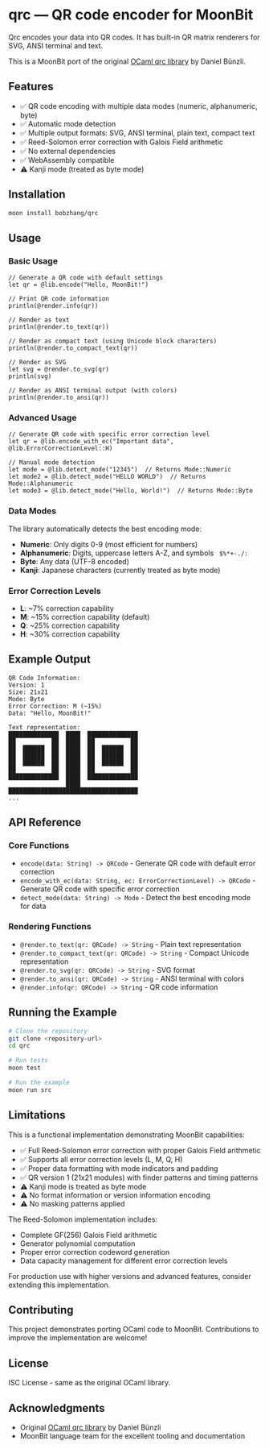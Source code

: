 # qrc — QR code encoder for MoonBit

Qrc encodes your data into QR codes. It has built-in QR matrix renderers for SVG, ANSI terminal and text.

This is a MoonBit port of the original [OCaml qrc library](https://github.com/dbuenzli/qrc) by Daniel Bünzli.

## Features

- ✅ QR code encoding with multiple data modes (numeric, alphanumeric, byte)
- ✅ Automatic mode detection
- ✅ Multiple output formats: SVG, ANSI terminal, plain text, compact text
- ✅ Reed-Solomon error correction with Galois Field arithmetic
- ✅ No external dependencies
- ✅ WebAssembly compatible
- ⚠️ Kanji mode (treated as byte mode)

## Installation

```bash
moon install bobzhang/qrc
```

## Usage

### Basic Usage

```moonbit
// Generate a QR code with default settings
let qr = @lib.encode("Hello, MoonBit!")

// Print QR code information
println(@render.info(qr))

// Render as text
println(@render.to_text(qr))

// Render as compact text (using Unicode block characters)
println(@render.to_compact_text(qr))

// Render as SVG
let svg = @render.to_svg(qr)
println(svg)

// Render as ANSI terminal output (with colors)
println(@render.to_ansi(qr))
```

### Advanced Usage

```moonbit
// Generate QR code with specific error correction level
let qr = @lib.encode_with_ec("Important data", @lib.ErrorCorrectionLevel::H)

// Manual mode detection
let mode = @lib.detect_mode("12345")  // Returns Mode::Numeric
let mode2 = @lib.detect_mode("HELLO WORLD")  // Returns Mode::Alphanumeric
let mode3 = @lib.detect_mode("Hello, World!")  // Returns Mode::Byte
```

### Data Modes

The library automatically detects the best encoding mode:

- **Numeric**: Only digits 0-9 (most efficient for numbers)
- **Alphanumeric**: Digits, uppercase letters A-Z, and symbols ` $%*+-./:` 
- **Byte**: Any data (UTF-8 encoded)
- **Kanji**: Japanese characters (currently treated as byte mode)

### Error Correction Levels

- **L**: ~7% correction capability
- **M**: ~15% correction capability (default)
- **Q**: ~25% correction capability  
- **H**: ~30% correction capability

## Example Output

```
QR Code Information:
Version: 1
Size: 21x21
Mode: Byte
Error Correction: M (~15%)
Data: "Hello, MoonBit!"

Text representation:
██████████████  ████  ██████████████
██          ██  ████  ██          ██
██  ██████  ██  ████  ██  ██████  ██
██  ██████  ██  ████  ██  ██████  ██
██  ██████  ██  ████  ██  ██████  ██
██          ██  ████  ██          ██
██████████████  ████  ██████████████
                ████                
████████████████████████████████████
...
```

## API Reference

### Core Functions

- `encode(data: String) -> QRCode` - Generate QR code with default error correction
- `encode_with_ec(data: String, ec: ErrorCorrectionLevel) -> QRCode` - Generate QR code with specific error correction
- `detect_mode(data: String) -> Mode` - Detect the best encoding mode for data

### Rendering Functions

- `@render.to_text(qr: QRCode) -> String` - Plain text representation
- `@render.to_compact_text(qr: QRCode) -> String` - Compact Unicode representation
- `@render.to_svg(qr: QRCode) -> String` - SVG format
- `@render.to_ansi(qr: QRCode) -> String` - ANSI terminal with colors
- `@render.info(qr: QRCode) -> String` - QR code information

## Running the Example

```bash
# Clone the repository
git clone <repository-url>
cd qrc

# Run tests
moon test

# Run the example
moon run src
```

## Limitations

This is a functional implementation demonstrating MoonBit capabilities:

- ✅ Full Reed-Solomon error correction with proper Galois Field arithmetic
- ✅ Supports all error correction levels (L, M, Q, H)
- ✅ Proper data formatting with mode indicators and padding
- ✅ QR version 1 (21x21 modules) with finder patterns and timing patterns
- ⚠️ Kanji mode is treated as byte mode
- ⚠️ No format information or version information encoding
- ⚠️ No masking patterns applied

The Reed-Solomon implementation includes:
- Complete GF(256) Galois Field arithmetic
- Generator polynomial computation
- Proper error correction codeword generation
- Data capacity management for different error correction levels

For production use with higher versions and advanced features, consider extending this implementation.

## Contributing

This project demonstrates porting OCaml code to MoonBit. Contributions to improve the implementation are welcome!

## License

ISC License - same as the original OCaml library.

## Acknowledgments

- Original [OCaml qrc library](https://github.com/dbuenzli/qrc) by Daniel Bünzli
- MoonBit language team for the excellent tooling and documentation